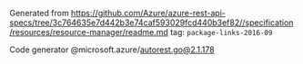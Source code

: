Generated from https://github.com/Azure/azure-rest-api-specs/tree/3c764635e7d442b3e74caf593029fcd440b3ef82//specification/resources/resource-manager/readme.md tag: `package-links-2016-09`

Code generator @microsoft.azure/autorest.go@2.1.178


